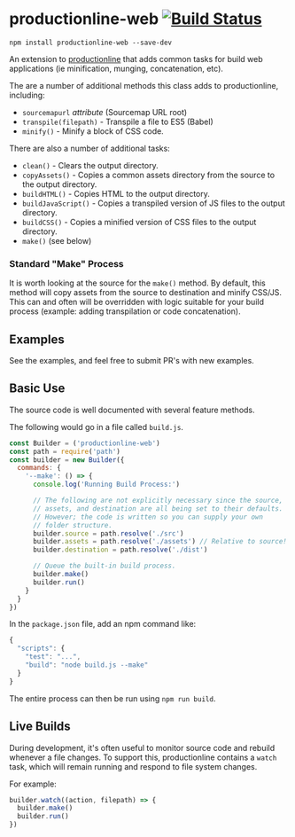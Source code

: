 # productionline-web [![Build Status](https://travis-ci.org/coreybutler/productionline-web.svg?branch=master)](https://travis-ci.org/coreybutler/productionline-web)

`npm install productionline-web --save-dev`

An extension to [productionline](https://github.com/coreybutler/productionline) that adds common tasks for build web applications (ie minification, munging, concatenation, etc).

The are a number of additional methods this class adds to productionline, including:

- `sourcemapurl` _attribute_ (Sourcemap URL root)
- `transpile(filepath)` - Transpile a file to ES5 (Babel)
- `minify()` - Minify a block of CSS code.

There are also a number of additional tasks:

- `clean()` - Clears the output directory.
- `copyAssets()` - Copies a common assets directory from the source to the output directory.
- `buildHTML()` - Copies HTML to the output directory.
- `buildJavaScript()` - Copies a transpiled version of JS files to the output directory.
- `buildCSS()` - Copies a minified version of CSS files to the output directory.
- `make()` (see below)

### Standard "Make" Process

It is worth looking at the source for the `make()` method. By default, this method will copy assets from the source to destination and minify CSS/JS. This can and often will be overridden with logic suitable for your build process (example: adding transpilation or code concatenation).

## Examples

See the examples, and feel free to submit PR's with new examples.

## Basic Use

The source code is well documented with several feature methods.

The following would go in a file called `build.js`.

```js
const Builder = ('productionline-web')
const path = require('path')
const builder = new Builder({
  commands: {
    '--make': () => {
      console.log('Running Build Process:')

      // The following are not explicitly necessary since the source,
      // assets, and destination are all being set to their defaults.
      // However; the code is written so you can supply your own
      // folder structure.
      builder.source = path.resolve('./src')
      builder.assets = path.resolve('./assets') // Relative to source!
      builder.destination = path.resolve('./dist')

      // Queue the built-in build process.
      builder.make()
      builder.run()
    }
  }
})
```

In the `package.json` file, add an npm command like:

```js
{
  "scripts": {
    "test": "...",
    "build": "node build.js --make"
  }
}
```

The entire process can then be run using `npm run build`.

## Live Builds

During development, it's often useful to monitor source code and rebuild whenever a file changes. To support this, productionline contains a `watch`
task, which will remain running and respond to file system changes.

For example:

```js
builder.watch((action, filepath) => {
  builder.make()
  builder.run()
})
```
